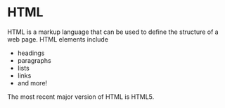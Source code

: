 # HTML    
    
HTML is a markup language that can be used to define the structure of a web page. HTML elements include    
    
* headings    
* paragraphs    
* lists    
* links    
* and more!    
    
The most recent major version of HTML is HTML5.